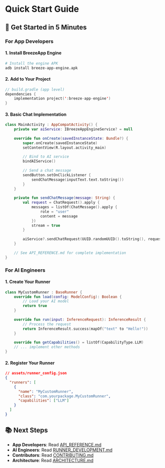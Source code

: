 # Quick Start Guide

## 🚀 Get Started in 5 Minutes

### For App Developers

#### 1. Install BreezeApp Engine
```bash
# Install the engine APK
adb install breeze-app-engine.apk
```

#### 2. Add to Your Project
```kotlin
// build.gradle (app level)
dependencies {
    implementation project(':breeze-app-engine')
}
```

#### 3. Basic Chat Implementation
```kotlin
class MainActivity : AppCompatActivity() {
    private var aiService: IBreezeAppEngineService? = null
    
    override fun onCreate(savedInstanceState: Bundle?) {
        super.onCreate(savedInstanceState)
        setContentView(R.layout.activity_main)
        
        // Bind to AI service
        bindAIService()
        
        // Send a chat message
        sendButton.setOnClickListener {
            sendChatMessage(inputText.text.toString())
        }
    }
    
    private fun sendChatMessage(message: String) {
        val request = ChatRequest().apply {
            messages = listOf(ChatMessage().apply {
                role = "user"
                content = message
            })
            stream = true
        }
        
        aiService?.sendChatRequest(UUID.randomUUID().toString(), request)
    }
    
    // See API_REFERENCE.md for complete implementation
}
```

### For AI Engineers

#### 1. Create Your Runner
```kotlin
class MyCustomRunner : BaseRunner {
    override fun load(config: ModelConfig): Boolean {
        // Load your AI model
        return true
    }
    
    override fun run(input: InferenceRequest): InferenceResult {
        // Process the request
        return InferenceResult.success(mapOf("text" to "Hello!"))
    }
    
    override fun getCapabilities() = listOf(CapabilityType.LLM)
    // ... implement other methods
}
```

#### 2. Register Your Runner
```json
// assets/runner_config.json
{
  "runners": [
    {
      "name": "MyCustomRunner",
      "class": "com.yourpackage.MyCustomRunner",
      "capabilities": ["LLM"]
    }
  ]
}
```

## 📚 Next Steps

- **App Developers**: Read [API_REFERENCE.md](./API_REFERENCE.md)
- **AI Engineers**: Read [RUNNER_DEVELOPMENT.md](./RUNNER_DEVELOPMENT.md)
- **Contributors**: Read [CONTRIBUTING.md](./CONTRIBUTING.md)
- **Architecture**: Read [ARCHITECTURE.md](./ARCHITECTURE.md)